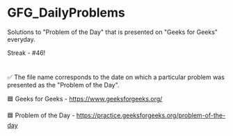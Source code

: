 # GFG_DailyProblems
Solutions to "Problem of the Day" that is presented on "Geeks for Geeks" everyday.

Streak - #46!
#
✅ The file name corresponds to the date on which a particular problem was presented as the "Problem of the Day".

🟦 Geeks for Geeks - https://www.geeksforgeeks.org/

🟦 Problem of the Day - https://practice.geeksforgeeks.org/problem-of-the-day
#